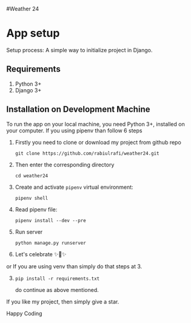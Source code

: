 #Weather 24

# App setup
Setup process: A simple way to initialize project in Django.

## Requirements

1.  Python 3+
2.  Django 3+

## Installation on Development Machine

To run the app on your local machine, you need Python 3+, installed on your computer. If you using pipenv than follow 6 steps

1. Firstly you need to clone or download my project from github repo
	```shell
    git clone https://github.com/rabiulrafi/weather24.git
    ```
2. Then enter the corresponding directory

	```shell
    cd weather24
    ```

3.  Create and activate `pipenv` virtual environment:

        pipenv shell

4.  Read pipenv file:
    ```shell
    pipenv install --dev --pre
    ```
5.	Run server
    ```shell
    python manage.py runserver
    ```
6. Let's celebrate ✨🍰✨


or If you are using venv than simply do that steps at 3.

3.	```shell
    pip install -r requirements.txt
    ``` 
    do continue as above mentioned.


If you like my project, then simply give a star.

Happy Coding 

